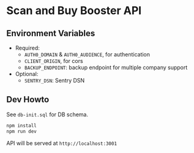 # Scan and Buy Booster API


## Environment Variables

- Required:
  - `AUTH0_DOMAIN` & `AUTH0_AUDIENCE`, for authentication
  - `CLIENT_ORIGIN`, for cors
  - `BACKUP_ENDPOINT`: backup endpoint for multiple company support
- Optional:
  - `SENTRY_DSN`: Sentry DSN

## Dev Howto

See `db-init.sql` for DB schema.

```bash
npm install
npm run dev
```

API will be served at `http://localhost:3001`
